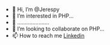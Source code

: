 - 👋 Hi, I’m @Jerespy
- 👀 I’m interested in PHP...
- 🌱 .....................
- 💞️ I’m looking to collaborate on PHP...
- 📫 How to reach me [Linkedin](https://www.linkedin.com/in/osah-prince)

<!---
Jerespy/Jerespy is a ✨ special ✨ repository because its `README.md` (this file) appears on your GitHub profile.
You can click the Preview link to take a look at your changes.
--->
